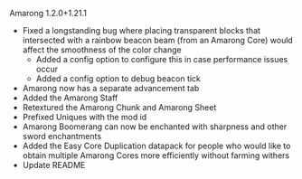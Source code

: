 Amarong 1.2.0+1.21.1
- Fixed a longstanding bug where placing transparent blocks that intersected with a rainbow beacon beam (from an Amarong Core) would affect the smoothness of the color change
  - Added a config option to configure this in case performance issues occur
  - Added a config option to debug beacon tick
- Amarong now has a separate advancement tab
- Added the Amarong Staff
- Retextured the Amarong Chunk and Amarong Sheet
- Prefixed Uniques with the mod id
- Amarong Boomerang can now be enchanted with sharpness and other sword enchantments
- Added the Easy Core Duplication datapack for people who would like to obtain multiple Amarong Cores more efficiently without farming withers
- Update README